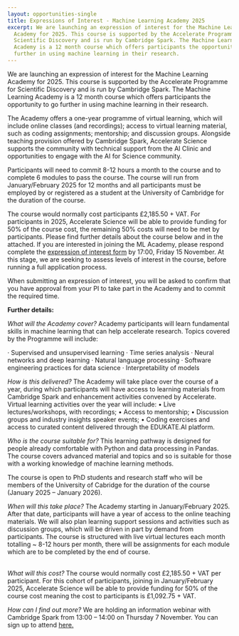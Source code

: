 ```yaml
---
layout: opportunities-single
title: Expressions of Interest - Machine Learning Academy 2025
excerpt: We are launching an expression of interest for the Machine Learning
  Academy for 2025. This course is supported by the Accelerate Programme for
  Scientific Discovery and is run by Cambridge Spark. The Machine Learning
  Academy is a 12 month course which offers participants the opportunity to go
  further in using machine learning in their research.
---
```

We are launching an expression of interest for the Machine Learning Academy for 2025. This course is supported by the Accelerate Programme for Scientific Discovery and is run by Cambridge Spark. The Machine Learning Academy is a 12 month course which offers participants the opportunity to go further in using machine learning in their research.


The Academy offers a one-year programme of virtual learning, which will include online classes (and recordings); access to virtual learning material, such as coding assignments; mentorship; and discussion groups. Alongside teaching provision offered by Cambridge Spark, Accelerate Science supports the community with technical support from the AI Clinic and opportunities to engage with the AI for Science community. 


Participants will need to commit 8-12 hours a month to the course and to complete 6 modules to pass the course. The course will run from January/February 2025 for 12 months and all participants must be employed by or registered as a student at the University of Cambridge for the duration of the course. 


The course would normally cost participants £2,185.50 + VAT. For participants in 2025, Accelerate Science will be able to provide funding for 50% of the course cost, the remaining 50% costs will need to be met by participants. 
Please find further details about the course below and in the attached.  If you are interested in joining the ML Academy, please respond complete the [expression of interest form](https://forms.office.com/Pages/ResponsePage.aspx?id=RQSlSfq9eUut41R7TzmG6SaVOxbmBOdAg9GzbnrB5IRUNjBZSVVNT0lSME9STkFYWVYyV0E2VEpGMC4u) by 17:00, Friday 15 November. At this stage, we are seeking to assess levels of interest in the course, before running a full application process. 

When submitting an expression of interest, you will be asked to confirm that you have approval from your PI to take part in the Academy and to commit the required time. 


**Further details:**


*What will the Academy cover?*
Academy participants will learn fundamental skills in machine learning that can help accelerate research. Topics covered by the Programme will include:


·	Supervised and unsupervised learning
·	Time series analysis
·	Neural networks and deep learning
·	Natural language processing
·	Software engineering practices for data science
·	Interpretability of models


*How is this delivered?*
The Academy will take place over the course of a year, during which participants will have access to learning materials from Cambridge Spark and enhancement activities convened by Accelerate. Virtual learning activities over the year will include:
•	Live lectures/workshops, with recordings;
•	Access to mentorship;
•	Discussion groups and industry insights speaker events;
•	Coding exercises and access to curated content delivered through the EDUKATE.AI platform.


*Who is the course suitable for?*
This learning pathway is designed for people already comfortable with Python and data processing in Pandas. The course covers advanced material and topics and so is suitable for those with a working knowledge of machine learning methods. 


The course is open to PhD students and research staff who will be members of the University of Cabridge for the duration of the course (January 2025 – January 2026).


*When will this take place?*
The Academy starting in January/February 2025. After that date, participants will have a year of access to the online teaching materials. We will also plan learning support sessions and activities such as discussion groups, which will be driven in part by demand from participants. The course is structured with live virtual lectures each month totalling ~ 8-12 hours per month, there will be assignments for each module which are to be completed by the end of course.

\
*What will this cost?*
The course would normally cost £2,185.50 + VAT per participant. For this cohort of participants, joining in January/February 2025, Accelerate Science will be able to provide funding for 50% of the course cost meaning the cost to participants is £1,092.75 + VAT. 


*How can I find out more?*
We are holding an information webinar with Cambridge Spark from 13:00 – 14:00 on Thursday 7 November. You can sign up to attend [here. ](https://cam-ac-uk.zoom.us/meeting/register/tZwrd-CgrTwoGdw-iwIHZiHIpQ9QtTgCNNfS)